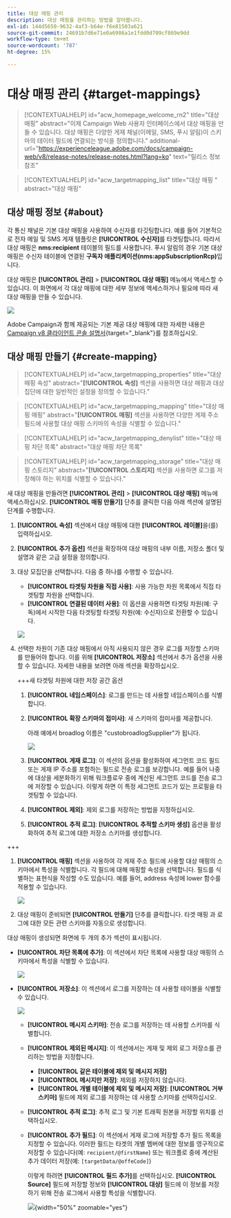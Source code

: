 ```yaml
---
title: 대상 매핑 관리
description: 대상 매핑을 관리하는 방법을 알아봅니다.
exl-id: 144d5650-9632-4af3-b64e-f6e81503a621
source-git-commit: 24691b7d6e71e0a6986a1e1fdd0d709cf869e9dd
workflow-type: tm+mt
source-wordcount: '787'
ht-degree: 15%

---
```


# 대상 매핑 관리 {#target-mappings}


>[!CONTEXTUALHELP]
>id="acw_homepage_welcome_rn2"
>title="대상 매핑"
>abstract="이제 Campaign Web 사용자 인터페이스에서 대상 매핑을 만들 수 있습니다. 대상 매핑은 다양한 게재 채널(이메일, SMS, 푸시 알림)이 스키마의 데이터 필드에 연결되는 방식을 정의합니다."
>additional-url="https://experienceleague.adobe.com/docs/campaign-web/v8/release-notes/release-notes.html?lang=ko" text="릴리스 정보 참조"

>[!CONTEXTUALHELP]
>id="acw_targetmapping_list"
>title="대상 매핑 "
>abstract="대상 매핑"

## 대상 매핑 정보 {#about}

각 통신 채널은 기본 대상 매핑을 사용하여 수신자를 타깃팅합니다. 예를 들어 기본적으로 전자 메일 및 SMS 게재 템플릿은 **[!UICONTROL 수신자]**&#x200B;를 타겟팅합니다. 따라서 대상 매핑은 **nms:recipient** 테이블의 필드를 사용합니다. 푸시 알림의 경우 기본 대상 매핑은 수신자 테이블에 연결된 **구독자 애플리케이션(nms:appSubscriptionRcp)**&#x200B;입니다.

대상 매핑은 **[!UICONTROL 관리]** > **[!UICONTROL 대상 매핑]** 메뉴에서 액세스할 수 있습니다. 이 화면에서 각 대상 매핑에 대한 세부 정보에 액세스하거나 필요에 따라 새 대상 매핑을 만들 수 있습니다.

![](assets/target-mappings-list.png)

Adobe Campaign과 함께 제공되는 기본 제공 대상 매핑에 대한 자세한 내용은 [Campaign v8 클라이언트 콘솔 설명서](https://experienceleague.adobe.com/docs/campaign/campaign-v8/audience/add-profiles/target-mappings.html){target="_blank"}를 참조하십시오.

## 대상 매핑 만들기 {#create-mapping}

>[!CONTEXTUALHELP]
>id="acw_targetmapping_properties"
>title="대상 매핑 속성"
>abstract="**[!UICONTROL 속성]** 섹션을 사용하면 대상 매핑과 대상 집단에 대한 일반적인 설정을 정의할 수 있습니다."

>[!CONTEXTUALHELP]
>id="acw_targetmapping_mapping"
>title="대상 매핑 매핑"
>abstract="**[!UICONTROL 매핑]** 섹션을 사용하면 다양한 게재 주소 필드에 사용할 대상 매핑 스키마의 속성을 식별할 수 있습니다."

>[!CONTEXTUALHELP]
>id="acw_targetmapping_denylist"
>title="대상 매핑 차단 목록"
>abstract="대상 매핑 차단 목록"

>[!CONTEXTUALHELP]
>id="acw_targetmapping_storage"
>title="대상 매핑 스토리지"
>abstract="**[!UICONTROL 스토리지]** 섹션을 사용하면 로그를 저장해야 하는 위치를 식별할 수 있습니다."

새 대상 매핑을 만들려면 **[!UICONTROL 관리]** > **[!UICONTROL 대상 매핑]** 메뉴에 액세스하십시오. **[!UICONTROL 매핑 만들기]** 단추를 클릭한 다음 아래 섹션에 설명된 단계를 수행합니다.

1. **[!UICONTROL 속성]** 섹션에서 대상 매핑에 대한 **[!UICONTROL 레이블]**&#x200B;을(를) 입력하십시오.

1. **[!UICONTROL 추가 옵션]** 섹션을 확장하여 대상 매핑의 내부 이름, 저장소 폴더 및 설명과 같은 고급 설정을 정의합니다.

1. 대상 모집단을 선택합니다. 다음 중 하나를 수행할 수 있습니다.

   * **[!UICONTROL 타겟팅 차원을 직접 사용]**: 사용 가능한 차원 목록에서 직접 타겟팅할 차원을 선택합니다.
   * **[!UICONTROL 연결된 데이터 사용]**: 이 옵션을 사용하면 타겟팅 차원(예: 구독)에서 시작한 다음 타겟팅할 타겟팅 차원(예: 수신자)으로 전환할 수 있습니다.

   ![](assets/target-mappings-properties.png)

1. 선택한 차원이 기존 대상 매핑에서 아직 사용되지 않은 경우 로그를 저장할 스키마를 만들어야 합니다. 이를 위해 **[!UICONTROL 저장소]** 섹션에서 추가 옵션을 사용할 수 있습니다. 자세한 내용을 보려면 아래 섹션을 확장하십시오.

   +++새 타겟팅 차원에 대한 저장 공간 옵션

   1. **[!UICONTROL 네임스페이스]**: 로그를 만드는 데 사용할 네임스페이스를 식별합니다.
   1. **[!UICONTROL 확장 스키마의 접미사]**: 새 스키마의 접미사를 제공합니다.

      아래 예에서 broadlog 이름은 &quot;custobroadlogSupplier&quot;가 됩니다.

      ![](assets/target-mappings-new.png)

   1. **[!UICONTROL 게재 로그]**: 이 섹션의 옵션을 활성화하여 세그먼트 코드 필드 또는 게재 IP 주소를 포함하는 필드로 전송 로그를 보강합니다. 예를 들어 나중에 대상을 세분화하기 위해 워크플로우 중에 계산된 세그먼트 코드를 전송 로그에 저장할 수 있습니다. 이렇게 하면 이 특정 세그먼트 코드가 있는 프로필을 타겟팅할 수 있습니다.

   1. **[!UICONTROL 제외]**: 제외 로그를 저장하는 방법을 지정하십시오.

   1. **[!UICONTROL 추적 로그]**: **[!UICONTROL 추적할 스키마 생성]** 옵션을 활성화하여 추적 로그에 대한 저장소 스키마를 생성합니다.

+++

1. **[!UICONTROL 매핑]** 섹션을 사용하여 각 게재 주소 필드에 사용할 대상 매핑의 스키마에서 특성을 식별합니다. 각 필드에 대해 매핑할 속성을 선택합니다. 필드를 식별하는 표현식을 작성할 수도 있습니다. 예를 들어, address 속성에 lower 함수를 적용할 수 있습니다.

   ![](assets/target-mappings-mapping.png)

1. 대상 매핑이 준비되면 **[!UICONTROL 만들기]** 단추를 클릭합니다. 타겟 매핑 과 로그에 대한 모든 관련 스키마를 자동으로 생성합니다.

대상 매핑이 생성되면 화면에 두 개의 추가 섹션이 표시됩니다.

* **[!UICONTROL 차단 목록에 추가]**: 이 섹션에서 차단 목록에 사용할 대상 매핑의 스키마에서 특성을 식별할 수 있습니다.

  ![](assets/target-mappings-denylisting.png)

* **[!UICONTROL 저장소]**: 이 섹션에서 로그를 저장하는 데 사용할 테이블을 식별할 수 있습니다.

  ![](assets/target-mappings-storage.png)

   * **[!UICONTROL 메시지 스키마]**: 전송 로그를 저장하는 데 사용할 스키마를 식별합니다.
   * **[!UICONTROL 제외된 메시지]**: 이 섹션에서는 게재 및 제외 로그 저장소를 관리하는 방법을 지정합니다.

      * **[!UICONTROL 같은 테이블에 제외 및 메시지 저장]**
      * **[!UICONTROL 메시지만 저장]**: 제외를 저장하지 않습니다.
      * **[!UICONTROL 개별 테이블에 제외 및 메시지 저장]**: **[!UICONTROL 거부 스키마]** 필드에 제외 로그를 저장하는 데 사용할 스키마를 선택하십시오.

   * **[!UICONTROL 추적 로그]**: 추적 로그 및 기본 트래픽 원본을 저장할 위치를 선택하십시오.
   * **[!UICONTROL 추가 필드]**: 이 섹션에서 게재 로그에 저장할 추가 필드 목록을 지정할 수 있습니다. 이러한 필드는 타겟의 개별 멤버에 대한 정보를 영구적으로 저장할 수 있습니다(예: `recipient/@firstName`) 또는 워크플로 중에 계산된 추가 데이터 저장(예: `[targetData/@offeCode]`)

     이렇게 하려면 **[!UICONTROL 필드 추가]**&#x200B;를 선택하십시오. **[!UICONTROL Source]** 필드에 저장할 정보와 **[!UICONTROL 대상]** 필드에 이 정보를 저장하기 위해 전송 로그에서 사용할 특성을 식별합니다.

     ![](assets/target-mappings-additional.png){width="50%" zoomable="yes"}
